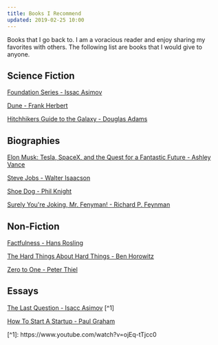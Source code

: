```yaml
---
title: Books I Recommend
updated: 2019-02-25 10:00
---
```


Books that I go back to. I am a voracious reader and enjoy sharing my favorites with others. The following list are books that I would give to anyone. 

## Science Fiction

[Foundation Series - Issac Asimov](https://www.amazon.com/Foundation-Isaac-Asimov/dp/0553293354)

[Dune - Frank Herbert](https://www.amazon.com/Dune-Frank-Herbert/dp/0441172717)

[Hitchhikers Guide to the Galaxy  - Douglas Adams](https://www.amazon.com/Hitchhikers-Guide-Galaxy-Douglas-Adams/dp/0345391802)

## Biographies

[Elon Musk: Tesla, SpaceX, and the Quest for a Fantastic Future - Ashley Vance](https://www.amazon.com/Elon-Musk-SpaceX-Fantastic-Future-ebook/dp/B00KVI76ZS)

[Steve Jobs - Walter Isaacson](https://www.amazon.com/Steve-Jobs-Walter-Isaacson/dp/1451648537)

[Shoe Dog - Phil Knight](https://www.amazon.com/Shoe-Dog-Phil-Knight/dp/1508211809)

[Surely You're Joking, Mr. Fenyman! - Richard P. Feynman](https://www.amazon.com/Surely-Feynman-Adventures-Curious-Character/dp/0393316041)

## Non-Fiction

[Factfulness - Hans Rosling](https://www.amazon.com/Factfulness-Reasons-World-Things-Better/dp/1250107814)

[The Hard Things About Hard Things - Ben Horowitz](https://www.amazon.com/Hard-Thing-About-Things-Building/dp/0062273205)

[Zero to One - Peter Thiel](https://www.amazon.com/Zero-One-Notes-Startups-Future/dp/0804139296/ref=pd_lpo_sbs_14_t_1?_encoding=UTF8&psc=1&refRID=QFFV2636PSDV2HJ42FH4)

## Essays

[The Last Question - Isacc Asimov](https://www.physics.princeton.edu/ph115/LQ.pdf) [^1]

[How To Start A Startup - Paul Graham](http://www.paulgraham.com/start.html)


<div class="divider"></div>
[^1]: https://www.youtube.com/watch?v=ojEq-tTjcc0
